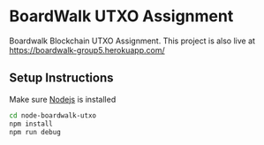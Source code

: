 # BoardWalk UTXO Assignment
Boardwalk Blockchain UTXO Assignment. This project is also live at https://boardwalk-group5.herokuapp.com/

## Setup Instructions
Make sure [Nodejs](https://nodejs.org/en/) is installed
```bash
cd node-boardwalk-utxo
npm install
npm run debug
```
